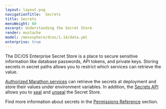```yaml
---
layout: layout.pug
navigationTitle:  Secrets
title: Secrets
menuWeight: 60
excerpt: Understanding the Secret Store
render: mustache
model: /mesosphere/dcos/1.14/data.yml
enterprise: true
---
```

<!-- The source repository for this topic is https://github.com/dcos/dcos-docs-site -->


The DC/OS Enterprise Secret Store is a place to secure sensitive information like database passwords, API tokens, and private keys. Storing secrets in secret paths allows you to restrict which services can retrieve the value.

[Authorized Marathon services](/mesosphere/dcos/1.14//security/ent/#spaces) can retrieve the secrets at deployment and store their values under environment variables. In addition, the [Secrets API](/mesosphere/dcos/1.14/security/ent/secrets/secrets-api/) allows you to [seal](/mesosphere/dcos/1.14/security/ent/secrets/seal-store/) and [unseal](/mesosphere/dcos/1.14/security/ent/secrets/unseal-store/) the Secret Store.

Find more information about secrets in the [Permissions Reference](/mesosphere/dcos/1.14/security/ent/perms-reference/#secrets) section.

